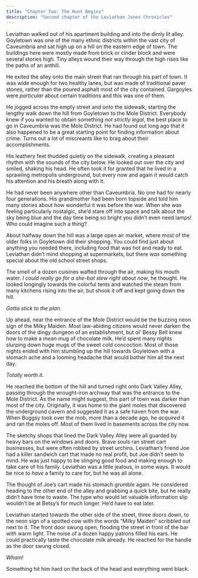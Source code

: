 ```yaml
---
title: "Chapter Two: The Hunt Begins"
description: "Second chapter of the Leviathan Jones Chronicles"
---
```


Leviathan walked out of his apartment building and into the dimly lit alley. Goyletown was one of the many ethnic districts within the vast city of Caveumbria and sat high up on a hill on the eastern edge of town. The buildings here were mostly made from brick or cinder block and were several stories high. Tiny alleys wound their way through the high rises like the paths of an anthill.

He exited the alley onto the main street that ran through his part of town. It was wide enough for two healthy lanes, but was made of traditional paver stones, rather than the poured asphalt most of the city contained. Gargoyles were _particular_ about certain traditions and this was one of them.

He jogged across the empty street and onto the sidewalk, starting the lengthy walk down the hill from Goyletown to the Mole District. Everybody knew if you wanted to obtain something _not strictly legal_, the best place to go in Caveumbria was the Mole District. He had found out long ago that it also happened to be a great starting point for finding information about crime. Turns out a lot of miscreants like to brag about their accomplishments.

His leathery feet thudded quietly on the sidewalk, creating a pleasant rhythm with the sounds of the city below. He looked out over the city and smiled, shaking his head. He often took it for granted that he lived in a sprawling metropolis underground, but every now and again it would catch his attention and his breath along with it.

He had never been anywhere other than Caveumbria. No one had for nearly four generations. His grandmother had been born topside and told him many stories about how wonderful it was before the war. When she was feeling particularly nostalgic, she’d stare off into space and talk about the sky being blue and the day time being so bright you didn’t even need lamps! Who could imagine such a thing?

About halfway down the hill was a large open air market, where most of the older folks in Goyletown did their shopping. You could find just about anything you needed there, including food that was hot and ready to eat. Leviathan didn’t mind shopping at supermarkets, but there _was_ something special about the old school street shops.

The smell of a dozen cuisines wafted through the air, making his mouth water. _I could really go for a she-bat stew right about now_, he thought. He looked longingly towards the colorful tents and watched the steam from many kitchens rising into the air, but shook it off and kept going down the hill.

_Gotta stick to the plan_.

Up ahead, near the entrance of the Mole District would be the buzzing neon sign of the Milky Maiden. Most law-abiding citizens would never darken the doors of the dingy dungeon of an establishment, but ol’ Bessy Bell knew how to make a _mean_ mug of chocolate milk. He’d spent many nights slurping down huge mugs of the sweet cold concoction. Most of those nights ended with him stumbling up the hill towards Goyletown with a stomach ache and a looming headache that would bother him all the next day.

_Totally worth it._

He reached the bottom of the hill and turned right onto Dark Valley Alley, passing through the wrought-iron archway that was the entrance to the Mole District. As the name might suggest, this part of town was darker than most of the city. Originally, it was home to the giant moles that discovered the underground cavern and suggested it as a safe haven from the war. When Buggsy took over the mob, more than a decade ago, he _acquired_ it and ran the moles off. Most of them lived in basements across the city now.

The sketchy shops that lined the Dark Valley Alley were all guarded by heavy bars on the windows and doors. Brave souls ran street cart businesses, but were often robbed by street urchins. Leviathan’s friend Joe had a killer sandwich cart that made no real profit, but Joe didn’t seem to mind. He was just happy to be slinging good food and making enough to take care of his family. Leviathan was a little jealous, in some ways. It would be nice to _have_ a family to care for, but he was all alone.

The thought of Joe’s cart made his stomach grumble again. He considered heading to the other end of the alley and grabbing a quick bite, but he really didn’t have time to waste. The type who would let valuable information slip wouldn’t be at Betsy’s for much longer. He’d have to eat later.

Leviathan started towards the other side of the street, three doors down, to the neon sign of a spotted cow with the words “Milky Maiden” scribbled out next to it. The front door swung open, flooding the street in front of the bar with warm light. The noise of a dozen happy patrons filled his ears. He could practically taste the chocolate milk already. He reached for the handle as the door swung closed.

_Wham_!

Something hit him hard on the back of the head and everything went black.

